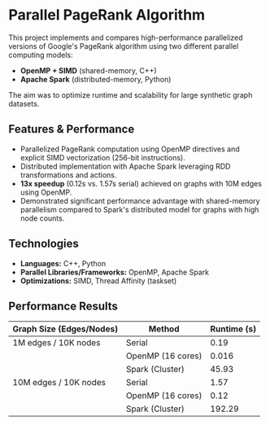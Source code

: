 # Parallel PageRank Algorithm

This project implements and compares high-performance parallelized versions of Google's PageRank algorithm using two different parallel computing models:
- **OpenMP + SIMD** (shared-memory, C++)
- **Apache Spark** (distributed-memory, Python)

The aim was to optimize runtime and scalability for large synthetic graph datasets.

## Features & Performance
- Parallelized PageRank computation using OpenMP directives and explicit SIMD vectorization (256-bit instructions).
- Distributed implementation with Apache Spark leveraging RDD transformations and actions.
- **13x speedup** (0.12s vs. 1.57s serial) achieved on graphs with 10M edges using OpenMP.
- Demonstrated significant performance advantage with shared-memory parallelism compared to Spark's distributed model for graphs with high node counts.

## Technologies
- **Languages:** C++, Python
- **Parallel Libraries/Frameworks:** OpenMP, Apache Spark
- **Optimizations:** SIMD, Thread Affinity (taskset)

## Performance Results

| Graph Size (Edges/Nodes) | Method          | Runtime (s) |
|--------------------------|-----------------|-------------|
| 1M edges / 10K nodes     | Serial          | 0.19        |
|                          | OpenMP (16 cores)| 0.016       |
|                          | Spark (Cluster) | 45.93       |
| 10M edges / 10K nodes    | Serial          | 1.57        |
|                          | OpenMP (16 cores)| 0.12        |
|                          | Spark (Cluster) | 192.29      |
